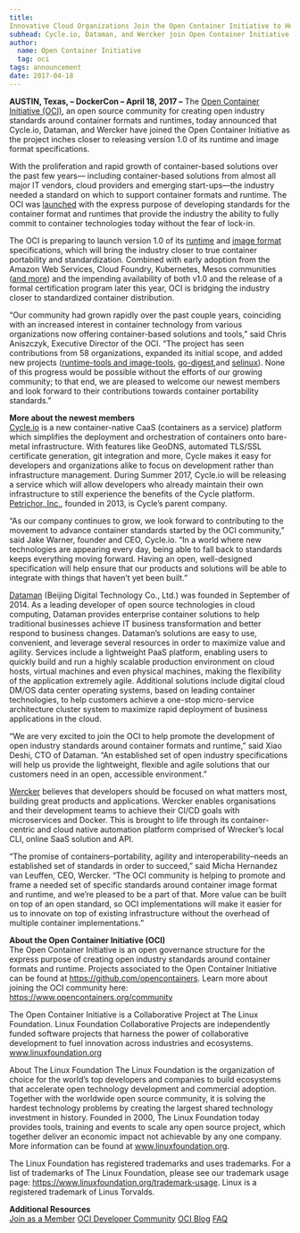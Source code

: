 ```yaml
---
title: 
Innovative Cloud Organizations Join the Open Container Initiative to Help Shape Industry Container Standards
subhead: Cycle.io, Dataman, and Wercker join Open Container Initiative as community prepares to issue first major release
author:
  name: Open Container Initiative
  tag: oci
tags: announcement
date: 2017-04-18
---
```


**AUSTIN, Texas, – DockerCon – April 18, 2017 ​–** The [Open Container Initiative (OCI)](https://opencontainers.org), an open source community for creating open industry standards around container formats and runtimes, today announced that Cycle.io, Dataman, and Wercker have joined the Open Container Initiative as the project inches closer to releasing version 1.0 of its runtime and image format specifications.

With the proliferation and rapid growth of container-based solutions over the past few years— including container-based solutions from almost all major IT vendors, cloud providers and emerging start-ups—the industry needed a standard on which to support container formats and runtime. The OCI was [launched](/news/2015-07-22-community-rallies-behind-open-container-initiative) with the express purpose of developing standards for the container format and runtimes that provide the industry the ability to fully commit to container technologies today without the fear of lock-in.

The OCI is preparing to launch version 1.0 of its [runtime](https://github.com/opencontainers/runtime-spec/blob/master/RELEASES.md) and [image format](https://github.com/opencontainers/image-spec) specifications, which will bring the industry closer to true container portability and standardization. Combined with early adoption from the Amazon Web Services, Cloud Foundry, Kubernetes, Mesos communities ([and more](https://github.com/opencontainers/runtime-spec/blob/master/implementations.md)) and the impending availability of both v1.0 and the release of a formal certification program later this year, OCI is bridging the industry closer to standardized container distribution.

“Our community had grown rapidly over the past couple years, coinciding with an increased interest in container technology from various organizations now offering container-based solutions and tools,” said Chris Aniszczyk, Executive Director of the OCI. “The project has seen contributions  from 58 organizations, expanded its initial scope, and added new projects ([runtime-tools and image-tools](https://github.com/opencontainers/tob/blob/master/proposals/tools.md), [go-digest](https://github.com/opencontainers/go-digest),and [selinux](https://github.com/opencontainers/selinux)). None of this progress would be possible without the efforts of our growing community; to that end, we are pleased to welcome our newest members and look forward to their contributions towards container portability standards.”

**More about the newest members**  
[Cycle.io](https://cycle.io/) is a new container-native CaaS (containers as a service) platform which simplifies the deployment and orchestration of containers onto bare-metal infrastructure. With features like GeoDNS, automated TLS/SSL certificate generation, git integration and more, Cycle makes it easy for developers and organizations alike to focus on development rather than infrastructure management. During Summer 2017, Cycle.io will be releasing a service which will allow developers who already maintain their own infrastructure to still experience the benefits of the Cycle platform. [Petrichor, Inc.](https://petrichor.io/), founded in 2013, is Cycle’s parent company.

“As our company continues to grow, we look forward to contributing to the movement to advance container standards started by the OCI community,” said Jake Warner, founder and CEO, Cycle.io.  “In a world where new technologies are appearing every day, being able to fall back to standards keeps everything moving forward. Having an open, well-designed specification will help ensure that our products and solutions will be able to integrate with things that haven’t yet been built.”

[Dataman](https://www.shurenyun.com/index.html) (Beijing Digital Technology Co., Ltd.) was founded in September of  2014. As a leading developer of open source technologies in cloud computing, Dataman provides enterprise container solutions to help traditional businesses achieve IT business transformation and better respond to business changes. Dataman’s solutions are easy to use, convenient, and leverage several resources in order to maximize value and agility. Services include a lightweight PaaS platform, enabling users to quickly build and run a highly scalable production environment on cloud hosts, virtual machines and even physical machines, making the flexibility of the application extremely agile. Additional solutions include digital cloud DM/OS data center operating systems, based on leading container technologies, to help customers achieve a one-stop micro-service architecture cluster system to maximize rapid deployment of business applications in the cloud.

“We are very excited to join the OCI to help promote the development of open industry standards around container formats and runtime,” said Xiao Deshi, CTO of Dataman. “An established set of open industry specifications will help us provide the  lightweight, flexible and agile solutions that our customers need in an open, accessible environment.”

[Wercker](https://wercker.com) believes that developers should be focused on what matters most, building great products and applications. Wercker enables organisations and their development teams to achieve their CI/CD goals with microservices and Docker. This is brought to life through its container-centric and cloud native automation platform comprised of Wrecker’s local CLI, online SaaS solution and API.

“The promise of containers–portability, agility and interoperability–needs an established set of standards in order to succeed,” said Micha Hernandez van Leuffen, CEO, Wercker. “The OCI community is helping to promote and frame a needed set of specific standards around container image format and runtime, and we’re pleased to be a part of that. More value can be built on top of an open standard, so OCI implementations will make it easier for us to innovate on top of existing infrastructure without the overhead of multiple container implementations.”

**About the Open Container Initiative (OCI)**  
The Open Container Initiative is an open governance structure for the express purpose of creating open industry standards around container formats and runtime. Projects associated to the Open Container Initiative can be found at https://github.com/opencontainers. Learn more about joining the OCI community here: https://www.opencontainers.org/community

The Open Container Initiative is a Collaborative Project at The Linux Foundation. Linux Foundation Collaborative Projects are independently funded software projects that harness the power of collaborative development to fuel innovation across industries and ecosystems. www.linuxfoundation.org

About The Linux Foundation
The Linux Foundation is the organization of choice for the world’s top developers and companies to build ecosystems that accelerate open technology development and commercial adoption. Together with the worldwide open source community, it is solving the hardest technology problems by creating the largest shared technology investment in history. Founded in 2000, The Linux Foundation today provides tools, training and events to scale any open source project, which together deliver an economic impact not achievable by any one company. More information can be found at  www.linuxfoundation.org.

The Linux Foundation has registered trademarks and uses trademarks. For a list of trademarks of The Linux Foundation, please see our trademark usage page: https://www.linuxfoundation.org/trademark-usage. Linux is a registered trademark of Linus Torvalds.

 

**Additional Resources**  
[Join as a Member](/join)
[OCI Developer Community](/community)
[OCI Blog](/news)
[FAQ](/faq)
